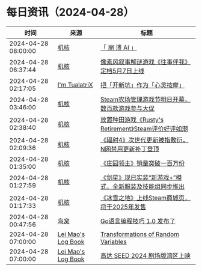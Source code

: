 ﻿# 每日资讯（2024-04-28）

|时间|来源|标题|
|---|---|---|
|2024-04-28 08:00:00|[机核](https://www.gcores.com/rss)|[「 崩 溃 AI 」](https://www.gcores.com/videos/180963)|
|2024-04-28 06:37:44|[机核](https://www.gcores.com/rss)|[像素风叙事解谜游戏《往事伴我》定档5月7日上线](https://www.gcores.com/articles/180997)|
|2024-04-28 02:17:05|[I'm TualatriX](https://imtx.me/feed/latest/)|[把「开新坑」作为「心灵按摩」](https://imtx.me/blog/starting-new-projects-as-spiritual-massage/)|
|2024-04-28 03:46:00|[机核](https://www.gcores.com/rss)|[Steam农场管理游戏节明日开幕，数百款游戏参与大促](https://www.gcores.com/articles/180988)|
|2024-04-28 02:38:40|[机核](https://www.gcores.com/rss)|[放置种田游戏《Rusty's Retirement》Steam评价好评如潮](https://www.gcores.com/articles/180984)|
|2024-04-28 02:09:36|[机核](https://www.gcores.com/rss)|[《辐射4》次世代更新被指敷衍，N网禁用更新补丁登顶](https://www.gcores.com/articles/180981)|
|2024-04-28 01:35:00|[机核](https://www.gcores.com/rss)|[《庄园领主》销量突破一百万份](https://www.gcores.com/articles/180980)|
|2024-04-28 01:27:59|[机核](https://www.gcores.com/rss)|[《剑星》现已实装“新游戏+”模式，全新服装及技能组同步推出](https://www.gcores.com/articles/180977)|
|2024-04-28 01:17:33|[机核](https://www.gcores.com/rss)|[《冰雪之地》上线Steam商城页，将于2025年发售](https://www.gcores.com/articles/180976)|
|2024-04-28 00:47:56|[鸟窝](https://colobu.com/atom.xml)|[Go语言编程技巧 1.0 发布了](https://colobu.com/2024/04/28/gotips-1-0-is-released/)|
|2024-04-28 07:00:00|[Lei Mao's Log Book](https://leimao.github.io/atom.xml)|[Transformations of Random Variables](https://leimao.github.io/blog/Transformations-Random-Variables/)|
|2024-04-28 07:00:00|[Lei Mao's Log Book](https://leimao.github.io/atom.xml)|[高达 SEED 2024 剧场版湾区上映](https://leimao.github.io/essay/Gundam-SEED-2024%E5%89%A7%E5%9C%BA%E7%89%88-%E6%B9%BE%E5%8C%BA%E4%B8%8A%E6%98%A0/)|
